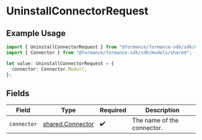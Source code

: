 # UninstallConnectorRequest

## Example Usage

```typescript
import { UninstallConnectorRequest } from "@formance/formance-sdk/sdk/models/operations";
import { Connector } from "@formance/formance-sdk/sdk/models/shared";

let value: UninstallConnectorRequest = {
  connector: Connector.Modulr,
};
```

## Fields

| Field                                                       | Type                                                        | Required                                                    | Description                                                 |
| ----------------------------------------------------------- | ----------------------------------------------------------- | ----------------------------------------------------------- | ----------------------------------------------------------- |
| `connector`                                                 | [shared.Connector](../../../sdk/models/shared/connector.md) | :heavy_check_mark:                                          | The name of the connector.                                  |